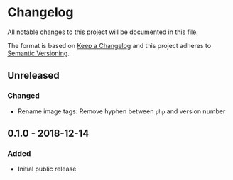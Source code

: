 # Changelog

All notable changes to this project will be documented in this file.

The format is based on [Keep a Changelog](http://keepachangelog.com/en/1.0.0/)
and this project adheres to [Semantic Versioning](http://semver.org/spec/v2.0.0.html).

## Unreleased

### Changed
- Rename image tags: Remove hyphen between `php` and version number

## 0.1.0 - 2018-12-14

### Added
- Initial public release
